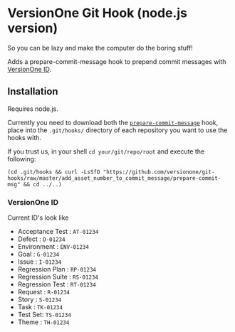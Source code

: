 
# VersionOne Git Hook (node.js version)

So you can be lazy and make the computer do the boring stuff!

Adds a prepare-commit-message hook to prepend commit messages with [VersionOne ID](#versionone-id).


## Installation

Requires node.js.

Currently you need to download both the [`prepare-commit-message`](https://github.com/versionone/git-hooks/blob/master/add_asset_number_to_commit_message/prepare-commit-msg)
hook, place into the 
`.git/hooks/` directory of each repository you want to use the hooks with.

If you trust us, in your shell `cd your/git/repo/root` and execute the following:

    (cd .git/hooks && curl -LsSfO "https://github.com/versionone/git-hooks/raw/master/add_asset_number_to_commit_message/prepare-commit-msg" && cd ../..)

    
### VersionOne ID
Current ID's look like

- Acceptance Test : `AT-01234`
- Defect : `D-01234`
- Environment : `ENV-01234`
- Goal : `G-01234`
- Issue : `I-01234`
- Regression Plan : `RP-01234`
- Regression Suite : `RS-01234`
- Regression Test : `RT-01234`
- Request : `R-01234`
- Story : `S-01234`
- Task : `TK-01234`
- Test Set: `TS-01234`
- Theme : `TH-01234`
